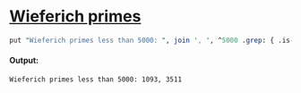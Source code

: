[1]: https://rosettacode.org/wiki/Wieferich_primes

# [Wieferich primes][1]

```perl
put "Wieferich primes less than 5000: ", join ', ', ^5000 .grep: { .is-prime and not ( exp($_-1, 2) - 1 ) % .² };
```

#### Output:
```
Wieferich primes less than 5000: 1093, 3511
```
